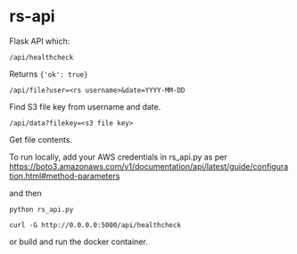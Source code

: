 # rs-api

Flask API which:

```
/api/healthcheck
```

Returns `{'ok': true}`

```
/api/file?user=<rs username>&date=YYYY-MM-DD
```

Find S3 file key from username and date.

```
/api/data?filekey=<s3 file key>
```

Get file contents.

To run locally, add your AWS credentials in rs_api.py as per https://boto3.amazonaws.com/v1/documentation/api/latest/guide/configuration.html#method-parameters

and then
```
python rs_api.py

curl -G http://0.0.0.0:5000/api/healthcheck
```

or build and run the docker container.